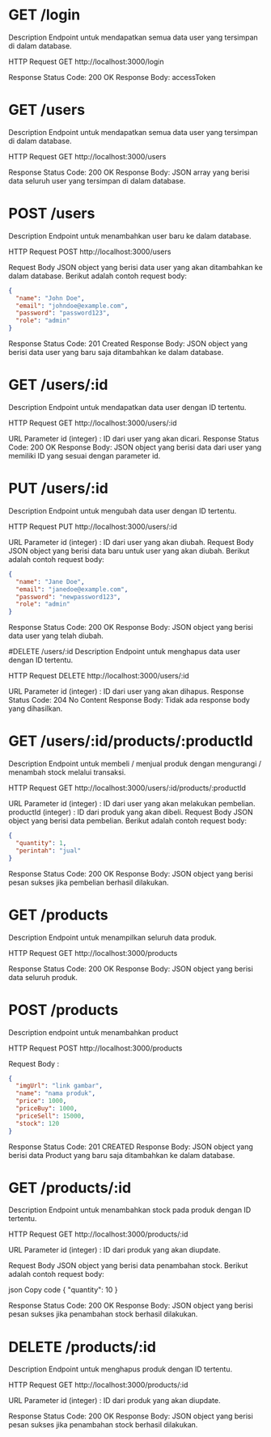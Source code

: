 # GET /login

Description
Endpoint untuk mendapatkan semua data user yang tersimpan di dalam database.

HTTP Request
GET http://localhost:3000/login

Response
Status Code: 200 OK
Response Body: accessToken

# GET /users

Description
Endpoint untuk mendapatkan semua data user yang tersimpan di dalam database.

HTTP Request
GET http://localhost:3000/users

Response
Status Code: 200 OK
Response Body: JSON array yang berisi data seluruh user yang tersimpan di dalam database.

# POST /users

Description
Endpoint untuk menambahkan user baru ke dalam database.

HTTP Request
POST http://localhost:3000/users

Request Body
JSON object yang berisi data user yang akan ditambahkan ke dalam database. Berikut adalah contoh request body:

```json
{
  "name": "John Doe",
  "email": "johndoe@example.com",
  "password": "password123",
  "role": "admin"
}
```

Response
Status Code: 201 Created
Response Body: JSON object yang berisi data user yang baru saja ditambahkan ke dalam database.

# GET /users/:id

Description
Endpoint untuk mendapatkan data user dengan ID tertentu.

HTTP Request
GET http://localhost:3000/users/:id

URL Parameter
id (integer) : ID dari user yang akan dicari.
Response
Status Code: 200 OK
Response Body: JSON object yang berisi data dari user yang memiliki ID yang sesuai dengan parameter id.

# PUT /users/:id

Description
Endpoint untuk mengubah data user dengan ID tertentu.

HTTP Request
PUT http://localhost:3000/users/:id

URL Parameter
id (integer) : ID dari user yang akan diubah.
Request Body
JSON object yang berisi data baru untuk user yang akan diubah. Berikut adalah contoh request body:

```json
{
  "name": "Jane Doe",
  "email": "janedoe@example.com",
  "password": "newpassword123",
  "role": "admin"
}
```

Response
Status Code: 200 OK
Response Body: JSON object yang berisi data user yang telah diubah.

#DELETE /users/:id
Description
Endpoint untuk menghapus data user dengan ID tertentu.

HTTP Request
DELETE http://localhost:3000/users/:id

URL Parameter
id (integer) : ID dari user yang akan dihapus.
Response
Status Code: 204 No Content
Response Body: Tidak ada response body yang dihasilkan.

# GET /users/:id/products/:productId

Description
Endpoint untuk membeli / menjual produk dengan mengurangi / menambah stock melalui transaksi.

HTTP Request
GET http://localhost:3000/users/:id/products/:productId

URL Parameter
id (integer) : ID dari user yang akan melakukan pembelian.
productId (integer) : ID dari produk yang akan dibeli.
Request Body
JSON object yang berisi data pembelian. Berikut adalah contoh request body:

```json
{
  "quantity": 1,
  "perintah": "jual"
}
```

Response
Status Code: 200 OK
Response Body: JSON object yang berisi pesan sukses jika pembelian berhasil dilakukan.

# GET /products

Description
Endpoint untuk menampilkan seluruh data produk.

HTTP Request
GET http://localhost:3000/products

Response
Status Code: 200 OK
Response Body: JSON object yang berisi data seluruh produk.

# POST /products

Description
endpoint untuk menambahkan product

HTTP Request
POST http://localhost:3000/products

Request Body :

```json
{
  "imgUrl": "link gambar",
  "name": "nama produk",
  "price": 1000,
  "priceBuy": 1000,
  "priceSell": 15000,
  "stock": 120
}
```

Response
Status Code: 201 CREATED
Response Body: JSON object yang berisi data Product yang baru saja ditambahkan ke dalam database.

# GET /products/:id

Description
Endpoint untuk menambahkan stock pada produk dengan ID tertentu.

HTTP Request
GET http://localhost:3000/products/:id

URL Parameter
id (integer) : ID dari produk yang akan diupdate.

Request Body
JSON object yang berisi data penambahan stock. Berikut adalah contoh request body:

json
Copy code
{
"quantity": 10
}

Response
Status Code: 200 OK
Response Body: JSON object yang berisi pesan sukses jika penambahan stock berhasil dilakukan.

# DELETE /products/:id

Description
Endpoint untuk menghapus produk dengan ID tertentu.

HTTP Request
GET http://localhost:3000/products/:id

URL Parameter
id (integer) : ID dari produk yang akan diupdate.

Response
Status Code: 200 OK
Response Body: JSON object yang berisi pesan sukses jika penambahan stock berhasil dilakukan.
